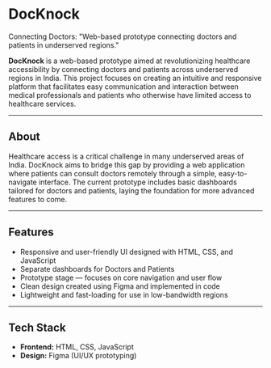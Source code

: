 # DocKnock
Connecting Doctors: "Web-based prototype connecting doctors and patients in underserved regions."



**DocKnock** is a web-based prototype aimed at revolutionizing healthcare accessibility by connecting doctors and patients across underserved regions in India. This project focuses on creating an intuitive and responsive platform that facilitates easy communication and interaction between medical professionals and patients who otherwise have limited access to healthcare services.

---


## About

Healthcare access is a critical challenge in many underserved areas of India. DocKnock aims to bridge this gap by providing a web application where patients can consult doctors remotely through a simple, easy-to-navigate interface. The current prototype includes basic dashboards tailored for doctors and patients, laying the foundation for more advanced features to come.

---

## Features

- Responsive and user-friendly UI designed with HTML, CSS, and JavaScript  
- Separate dashboards for Doctors and Patients  
- Prototype stage — focuses on core navigation and user flow  
- Clean design created using Figma and implemented in code  
- Lightweight and fast-loading for use in low-bandwidth regions  

---

## Tech Stack

- **Frontend:** HTML, CSS, JavaScript  
- **Design:** Figma (UI/UX prototyping)  
 








